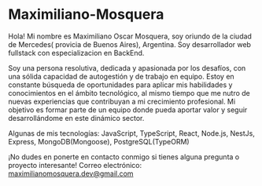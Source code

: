 # Maximiliano-Mosquera

Hola! Mi nombre es Maximiliano Oscar Mosquera, soy oriundo de la ciudad de Mercedes( provicia de Buenos Aires), Argentina. Soy desarrollador web fullstack con especializacion en BackEnd.

Soy una persona resolutiva, dedicada y apasionada por los desafíos, con una sólida capacidad de autogestión y de trabajo en equipo. Estoy en constante búsqueda de oportunidades para aplicar mis habilidades y conocimientos en el ámbito tecnológico, al mismo tiempo que me nutro de nuevas experiencias que contribuyan a mi crecimiento profesional. Mi objetivo es formar parte de un equipo donde pueda aportar valor y seguir desarrollándome en este dinámico sector.

Algunas de mis tecnologías: 
JavaScript, TypeScript, React, Node.js, NestJs, Express, MongoDB(Mongoose), PostgreSQL(TypeORM)

¡No dudes en ponerte en contacto conmigo si tienes alguna pregunta o proyecto interesante!
Correo electrónico: maximilianomosquera.dev@gmail.com
